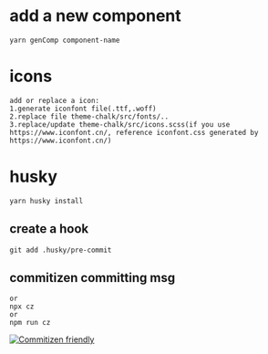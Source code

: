 # add a new component
```
yarn genComp component-name
```
# icons
```
add or replace a icon:
1.generate iconfont file(.ttf,.woff)
2.replace file theme-chalk/src/fonts/..
3.replace/update theme-chalk/src/icons.scss(if you use https://www.iconfont.cn/, reference iconfont.css generated by https://www.iconfont.cn/)

```

# husky
```
yarn husky install
```

## create a hook
```yarn husky add .husky/pre-commit "yarn lint-staged"
git add .husky/pre-commit
```

## commitizen committing msg
```yarn cz
or
npx cz
or
npm run cz
```

[![Commitizen friendly](https://img.shields.io/badge/commitizen-friendly-brightgreen.svg)](http://commitizen.github.io/cz-cli/)


